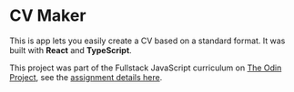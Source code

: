 # CV Maker

This is app lets you easily create a CV based on a standard format.
It was built with **React** and **TypeScript**.

This project was part of the Fullstack JavaScript curriculum on [The Odin Project](https://www.theodinproject.com/), see the [assignment details here](https://www.theodinproject.com/paths/full-stack-javascript/courses/javascript/lessons/cv-application#assignment).

